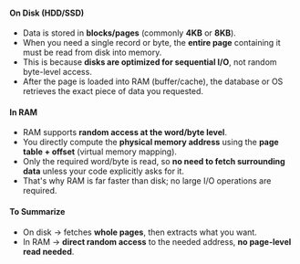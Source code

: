 #### **On Disk (HDD/SSD)**
- Data is stored in **blocks/pages** (commonly **4KB** or **8KB**).
- When you need a single record or byte, the **entire page** containing it must be read from disk into memory.
- This is because **disks are optimized for sequential I/O**, not random byte-level access.
- After the page is loaded into RAM (buffer/cache), the database or OS retrieves the exact piece of data you requested.

#### **In RAM**
- RAM supports **random access at the word/byte level**.
- You directly compute the **physical memory address** using the **page table + offset** (virtual memory mapping).
- Only the required word/byte is read, so **no need to fetch surrounding data** unless your code explicitly asks for it.
- That's why RAM is far faster than disk; no large I/O operations are required.

#### **To Summarize**
- On disk → fetches **whole pages**, then extracts what you want.  
- In RAM → **direct random access** to the needed address, **no page-level read needed**.